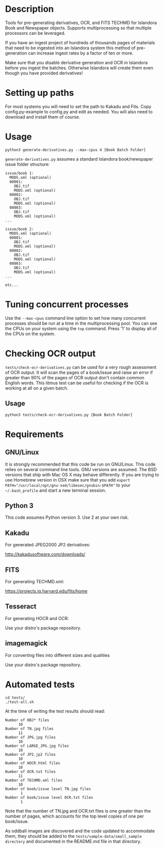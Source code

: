 Description
===========
Tools for pre-generating derivatives, OCR, and FITS TECHMD for Islandora Book and Newspaper objects. Supports multiprocessing so that multiple processors can be leveraged.

If you have an ingest project of hundreds of thousands pages of materials that need to be ingested into an Islandora system this method of pre-generation can increase ingest rates by a factor of ten or more.

Make sure that you disable derivative generation and OCR in Islandora before you ingest the batches. Otherwise Islandora will create them even though you have provided derivatives!

Setting up paths
================
For most systems you will need to set the path to Kakadu and Fits. Copy config.py-example to config.py and edit as needed. You will also need to download and install them of course.

Usage
=====
```
python3 generate-derivatives.py --max-cpus 4 [Book Batch Folder]
```

`generate-derivatives.py` assumes a standard Islandora book/newspaper issue folder structure:

```
issue/book 1:
  MODS.xml (optional)
  00001:
    OBJ.tif
    MODS.xml (optional)
  00002:
    OBJ.tif
    MODS.xml (optional)
  00003:
    OBJ.tif
    MODS.xml (optional)
...

issue/book 2:
  MODS.xml (optional)
  00001:
    OBJ.tif
    MODS.xml (optional)
  00002:
    OBJ.tif
    MODS.xml (optional)
  00003:
    OBJ.tif
    MODS.xml (optional)
...

etc...
```

Tuning concurrent processes
===========================
Use the `--max-cpus` command line option to set how many concurrent processes should be run at a time in the multiprocessing pool. You can see the CPUs on your system using the `top` command. Press '1' to display all of the CPUs on the system.

Checking OCR output
===================
`tests/check-ocr-derivatives.py` can be used for a very rough assessment of OCR output. It will scan the pages of a book/issue and raise an error if greater than 90% of the pages of OCR output don't contain common English words. This litmus test can be useful for checking if the OCR is working at all on a given batch.

Usage
-----
```
python3 tests/check-ocr-derivatives.py [Book Batch Folder]
```

Requirements
============

GNU/Linux
---------
It is strongly recommended that this code be run on GNU/Linux. This code relies on several command line tools. GNU versions are assumed. The BSD versions that ship with Mac OS X may behave differently. If you are trying to use Homebrew version in OSX make sure that you add `export PATH="/usr/local/opt/gnu-sed/libexec/gnubin:$PATH"` to your `~/.bash_profile` and start a new terminal session.

Python 3
--------
This code assumes Python version 3. Use 2 at your own risk.

Kakadu
------
For generated JPEG2000 JP2 derivatives:

http://kakadusoftware.com/downloads/

FITS
----
For generating TECHMD.xml:

https://projects.iq.harvard.edu/fits/home

Tesseract
---------
For generating HOCR and OCR:

Use your distro's package repository.

imagemagick
-----------
For converting files into different sizes and qualities

Use your distro's package repository.

Automated tests
===============

```
cd tests/
./test-all.sh
```

At the time of writing the test results should read:

```
Number of OBJ* files
      10
Number of TN.jpg files
      11
Number of JPG.jpg files
      10
Number of LARGE_JPG.jpg files
      10
Number of JP2.jp2 files
      10
Number of HOCR.html files
      10
Number of OCR.txt files
      11
Number of TECHMD.xml files
      10
Number of book/issue level TN.jpg files
       1
Number of book/issue level OCR.txt files
       1
```
Note that the number of TN.jpg and OCR.txt files is one greater than the number of pages, which accounts for the top level copies of one per book/issue.

As oddball images are discovered and the code updated to accommodate them, they should be added to the `tests/sample-data/small_sample directory` and documented in the README.md file in that directory.
